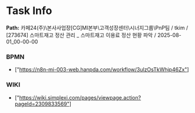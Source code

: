 # Task Info

**Path:** 카페24(주)\본사사업장\[CG]MI본부\고객성장센터\시너지그룹\PnP팀 / tkim / [273674] 스마트재고 정산 관리 _ 스마트재고 이용료 정산 현황 파악 / 2025-08-01_00-00-00

### BPMN
- ["https://n8n-mi-003-web.hanpda.com/workflow/3ulzOsTkWhjp46Zx"]

### WIKI
- ["https://wiki.simplexi.com/pages/viewpage.action?pageId=2309833569"]

